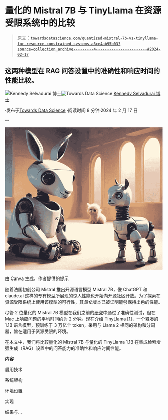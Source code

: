 # 量化的 Mistral 7B 与 TinyLlama 在资源受限系统中的比较

> 原文：[`towardsdatascience.com/quantized-mistral-7b-vs-tinyllama-for-resource-constrained-systems-a6ce4ab95b03?source=collection_archive---------4-----------------------#2024-02-17`](https://towardsdatascience.com/quantized-mistral-7b-vs-tinyllama-for-resource-constrained-systems-a6ce4ab95b03?source=collection_archive---------4-----------------------#2024-02-17)

## 这两种模型在 RAG 问答设置中的准确性和响应时间的性能比较。

[](https://medium.com/@heelara?source=post_page---byline--a6ce4ab95b03--------------------------------)![Kennedy Selvadurai 博士](https://medium.com/@heelara?source=post_page---byline--a6ce4ab95b03--------------------------------)[](https://towardsdatascience.com/?source=post_page---byline--a6ce4ab95b03--------------------------------)![Towards Data Science](https://towardsdatascience.com/?source=post_page---byline--a6ce4ab95b03--------------------------------) [Kennedy Selvadurai 博士](https://medium.com/@heelara?source=post_page---byline--a6ce4ab95b03--------------------------------)

·发布于[Towards Data Science](https://towardsdatascience.com/?source=post_page---byline--a6ce4ab95b03--------------------------------) ·阅读时间 8 分钟·2024 年 2 月 17 日

--

![](img/0d8c76deed39329ca0bb4fe416a44d64.png)

由 Canva 生成，作者提供的提示

随着法国初创公司 Mistral 推出开源语言模型 Mistral 7B，像 ChatGPT 和 claude.ai 这样的专有模型所展现的惊人性能也开始向开源社区开放。为了探索在资源受限系统上使用该模型的可行性，其*量化*版本已被证明能够保持出色的性能。

尽管 2 位量化的 Mistral 7B 模型在我们之前的[研究](https://medium.com/@heelara/querying-internal-documents-using-mistral-7b-with-context-of-ensemble-retrievers-f40aadaf8a6e)中通过了准确性测试，但在 Mac 上响应问题的平均时间约为 2 分钟。现在介绍 TinyLlama [1]，一个紧凑的 1.1B 语言模型，预训练于 3 万亿个 token，采用与 Llama 2 相同的架构和分词器，旨在适用于资源受限的环境。

在本文中，我们将比较量化的 Mistral 7B 与量化的 TinyLlama 1.1B 在集成检索增强生成（RAG）设置中的问答能力的准确性和响应时间性能。

**内容**

启用技术

系统架构

环境设置

实现

结果与…
